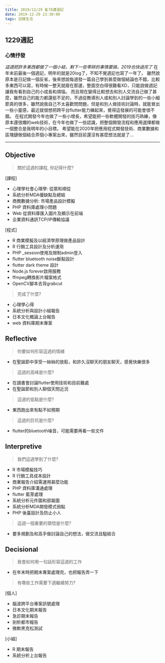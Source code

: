 ```yaml
---
title: 2019/12/29 亂78遭週記
date: 2019-12-29 23:30:00
tags: 記錄生活
---
```

## **1229週記**

### 心情抒發
*這週把許多東西都做了一個小結，剩下一些零碎的事情要搞，2019也快過完了*
在年末前最後一個週記，明年的就是20log了，不知不覺週記也寫了一年了。
雖然說原本是日記做一個反省，後來想說每週發一篇自己學到甚麼做個結論也不錯，比較多東西可以寫，有時候一整天就廢在那邊，整面空白得很難看XD，只能說做週記讓我有看到自己的小成長和煩惱。
而且現在變得比較想去和別人交流自己做了甚麼，雖然自己的能力都還挺不足的，不過從教導別人或和別人討論學到的一些小細節真的很多，雖然說我自己不太喜歡問問題，但是和別人做技術討論時，就能冒出一些小靈感，最近就很想把跨平台flutter能力練起來，覺得這發展的可能會很不錯。
在程式開發今年也做了一些小增長，希望能把一些軟體開發的技巧熟練，像原本還很爛的web技術，在今年也做了一些認識，把整個開發流程和應用選擇都做一個整合是我明年的小目標。
希望能在2020年把應用程式開發技術、商業數據和區塊鏈做個結合弄個小專案出來，雖然目前還沒有甚麼想法就是了...

---
<!-- more -->
## **Objective**

> 關於這週的課程, 你記得什麼?

[課程]
- 心理學社會心理學: 從眾和順從
- 系統分析MDA優缺點及總結
- 商務數據分析: 市場產品設計模擬
- PHP 資料庫處理小問題
- Web 從資料庫匯入圖片及顯示在前端
- 企業資料通訊TCP/IP傳輸協議

[程式]
- R 商業模擬及以經濟學原理做產品設計
- R 行銷工具設計及分析運用
- PHP _session使用及限制admin登入
- flutter bluetooth noise斷點設計
- flutter dark theme 設計
- Node.js forever啟用服務
- ffmpeg轉換影片檔案格式
- OpenCV腳本去背grabcut

> 完成了什麼?

- 心理學心得
- 系統分析與設計小組報告
- 日本文化概論上台報告
- web 資料庫期末專案


## **Reflective**

> 你要如何形容這週的情緒

* 在聖誕節中享受一絲絲的放鬆，和許久沒聊天的朋友聊天，感覺快樂很多

> 這週的高峰是什麼?

* 在讀書會討論flutter使用技術和目前難處
* 在聖誕節和別人聊個天問近況

> 這週的低點是什麼?

* 東西跑出來有點不如預期

> 這週的巨坑是什麼?

* flutter的bluetooth噪音，可能需要再看一些文件

## **Interpretive**

> 我們這週學到了什麼?

- R 市場模擬技巧
- R 行銷工具成本設計
- 商業報告介紹需運用甚麼功能
- PHP 資料庫溝通處理
- flutter 藍芽處理
- 系統分析元件圖和部屬圖
- 系統分析MDA開發模式弱點
- PHP 後臺設計及防止小人

> 這週一個重要的領悟是什麼?

* 要多規劃及和高手做討論自己的想法，做交流且駔結合

## **Decisional**

> 我會如何用一句話形容這週的工作

* 在年末時把期末專案處理完，也把報告弄一下

> 有哪些工作需要下週繼續努力?

[個人]
- 腦波跨平台專案訊號處理
- 日本文化期末報告
- 急診期末報告
- 剖析都市報告
- 微軟黑克松測試

[小組]
- R 期末報告
- 系統分析上台報告

